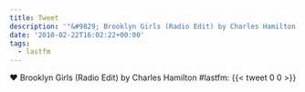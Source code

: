 ```yaml
---
title: Tweet
description: '"&#9829; Brooklyn Girls (Radio Edit) by Charles Hamilton #lastfm: "'
date: '2010-02-22T16:02:22+00:00'
tags:
  - lastfm
---
```

&#9829; Brooklyn Girls (Radio Edit) by Charles Hamilton #lastfm: 
      {{< tweet 0 0 >}}
    
